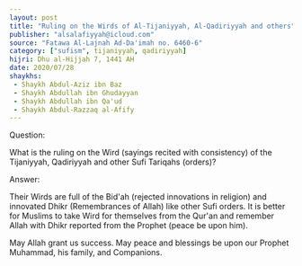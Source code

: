 ```yaml
---
layout: post
title: "Ruling on the Wirds of Al-Tijaniyyah, Al-Qadiriyyah and others"
publisher: "alsalafiyyah@icloud.com"
source: "Fatawa Al-Lajnah Ad-Da'imah no. 6460-6"
category: ["sufism", tijaniyyah, qadiriyyah]
hijri: Dhu al-Hijjah 7, 1441 AH
date: 2020/07/28
shaykhs: 
 - Shaykh Abdul-Aziz ibn Baz
 - Shaykh Abdullah ibn Ghudayyan
 - Shaykh Abdullah ibn Qa'ud
 - Shaykh Abdul-Razzaq al-Afify
---
```


Question: 

What is the ruling on the Wird (sayings recited with consistency) of the Tijaniyyah, Qadiriyyah and other Sufi Tariqahs (orders)?

Answer:

Their Wirds are full of the Bid'ah (rejected innovations in religion) and innovated Dhikr (Remembrances of Allah) like other Sufi orders. It is better for Muslims to take Wird for themselves from the Qur'an and remember Allah with Dhikr reported from the Prophet (peace be upon him).

May Allah grant us success. May peace and blessings be upon our Prophet Muhammad, his family, and Companions.
